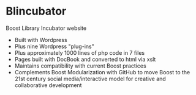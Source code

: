Blincubator
===========

Boost Library Incubator website

<ul>
  <li>Built with Wordpress</li>
  <li>Plus nine Wordpress "plug-ins"</li>
  <li>Plus approximately 1000 lines of php code in 7  files</li>
  <li>Pages built with DocBook and converted to html via xslt</li>
  <li>Maintains compatibility with current Boost practices</li>
  <li>Complements Boost Modularization with GitHub to move Boost to the 21st century social media/interactive model for creative and collaborative development</li>
</ul>
